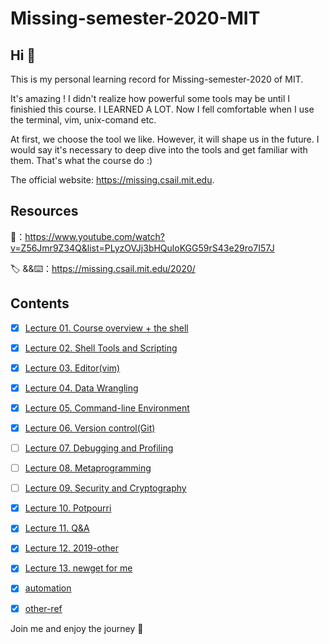 # Missing-semester-2020-MIT

## Hi 👋

This is my personal learning record for Missing-semester-2020 of MIT. 



It's amazing ! I didn't realize how powerful some tools may be until I finishied this course. I LEARNED A LOT. Now I fell comfortable when I use the terminal, vim, unix-comand etc. 



At first, we choose the tool we like. However, it will shape us in the future. I would say it's necessary to deep dive into the tools and get familiar with them. That's what the course do :)



The official website: https://missing.csail.mit.edu.

## Resources
🎥：<https://www.youtube.com/watch?v=Z56Jmr9Z34Q&list=PLyzOVJj3bHQuloKGG59rS43e29ro7I57J>

🏷 &&⌨️：<https://missing.csail.mit.edu/2020/>


## Contents


- [x] [Lecture 01. Course overview + the shell](./01.course_overview+the_shell.md)
- [x] [Lecture 02. Shell Tools and Scripting](./02.Shell_Tools_and_Scripting.md)
- [x] [Lecture 03. Editor(vim)](./03.Editors%20(Vim).md)
- [x] [Lecture 04. Data Wrangling](./04.Data-Wrangling.md)
- [x] [Lecture 05. Command-line Environment](./05.Command-line%20Environment.md)
- [x] [Lecture 06. Version control(Git)](./06.Version%20Control%20(Git).md)
- [ ] [Lecture 07. Debugging and Profiling]()
- [ ] [Lecture 08. Metaprogramming]()
- [ ] [Lecture 09. Security and Cryptography]()
- [x] [Lecture 10. Potpourri](./10.Potpourri.md)
- [x] [Lecture 11. Q&A](./11.Q&A.md)
- [x] [Lecture 12. 2019-other](./2019-other.md)
- [x] [Lecture 13. newget for me](./newget.md)

- [x] [automation](./automation.md)
- [x] [other-ref](./ref/)

Join me and enjoy the journey :rocket:
